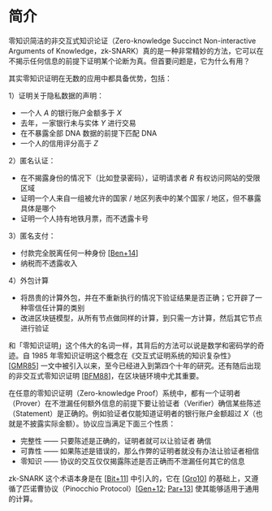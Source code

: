 # 简介

零知识简洁的非交互式知识论证（Zero-knowledge Succinct Non-interactive Arguments of Knowledge，zk-SNARK）真的是一种非常精妙的方法，它可以在不揭示任何信息的前提下证明某个论断为真。但首要问题是，它为什么有用？

其实零知识证明在无数的应用中都具备优势，包括：

1）证明关于隐私数据的声明：

* 一个人 *A* 的银行账户金额多于 *X*
* 去年，一家银行未与实体 *Y* 进行交易
* 在不暴露全部 DNA 数据的前提下匹配 DNA
* 一个人的信用评分高于 *Z*

2）匿名认证：

* 在不揭露身份的情况下（比如登录密码），证明请求者 *R* 有权访问网站的受限区域
* 证明一个人来自一组被允许的国家 / 地区列表中的某个国家 / 地区，但不暴露具体是哪个
* 证明一个人持有地铁月票，而不透露卡号

3）匿名支付：

* 付款完全脱离任何一种身份 [[Ben+14](./references.md#Ben+14)]
* 纳税而不透露收入

4）外包计算

* 将昂贵的计算外包，并在不重新执行的情况下验证结果是否正确；它开辟了一种零信任计算的类别
* 改进区块链模型，从所有节点做同样的计算，到只需一方计算，然后其它节点进行验证

和「零知识证明」这个伟大的名词一样，其背后的方法可以说是数学和密码学的奇迹。自 1985 年零知识证明这个概念在《交互式证明系统的知识复杂性》[[GMR85](./references.md#GMR85)] 一文中被引入以来，至今已经进入到第四个十年的研究。还有随后出现的非交互式零知识证明 [[BFM88](./references.md#BFM88)]，在区块链环境中尤其重要。

在任意的零知识证明（Zero-knowledge Proof）系统中，都有一个证明者（Prover）在不泄漏任何额外信息的前提下要让验证者（Verifier）确信某些陈述（Statement）是正确的。例如验证者仅能知道证明者的银行账户金额超过 *X*（也就是不披露实际金额）。协议应当满足下面三个性质：

* 完整性 —— 只要陈述是正确的，证明者就可以让验证者 确信
* 可靠性 —— 如果陈述是错误的，那么作弊的证明者就没有办法让验证者相信
* 零知识 —— 协议的交互仅仅揭露陈述是否正确而不泄漏任何其它的信息

zk-SNARK 这个术语本身是在 [[Bit+11](./references.md#Bit+11)] 中引入的，它在 [[Gro10](./references.md#Gro10)] 的基础上，又遵循了匹诺曹协议（Pinocchio Protocol）[[Gen+12](./references.md#Gen+12); [Par+13](./references.md#Par+13)] 使其能够适用于通用的计算。
